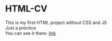 # HTML-CV
This is my first HTML project without CSS and JS
<br>
Just a <em>practice</em>
<br>
You can see it there: <a href="https://dimargapov.github.io/HTML-CV/" target="_blank">link<a>
